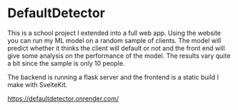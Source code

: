 # DefaultDetector

This is a school project I extended into a full web app. Using the website you can run my ML model on a random sample of clients. The model will predict whether it thinks the client will default or not and the front end will give some analysis on the performance of the model. The results vary quite a bit since the sample is only 10 people. 

The backend is running a flask server and the frontend is a static build I make with SvelteKit.

https://defaultdetector.onrender.com/
